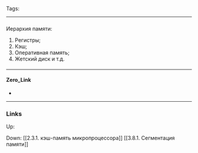 Tags: 
***
###
Иерархия памяти: 
1) Регистры;
2) Кэш;
3) Оперативная память; 
4) Жетский диск и т.д.

####

***
#### Zero_Link
- 
***
### Links
Up:

Down: 
[[2.3.1. кэш-память микропроцессора]]
[[3.8.1. Сегментация памяти]]



